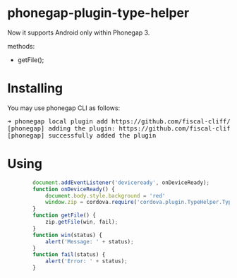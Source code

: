 phonegap-plugin-type-helper
==========================

Now it supports Android only within Phonegap 3.

methods:

* getFile();

Installing
======
You may use phonegap CLI as follows:

<pre>
➜ phonegap local plugin add https://github.com/fiscal-cliff/phonegap-plugin-type-helper.git
[phonegap] adding the plugin: https://github.com/fiscal-cliff/phonegap-plugin-type-helper.git
[phonegap] successfully added the plugin
</pre>

Using
====
```javascript
		document.addEventListener('deviceready', onDeviceReady);
		function onDeviceReady() {
			document.body.style.background = 'red'
			window.zip = cordova.require('cordova.plugin.TypeHelper.TypeHelper');
		}
		function getFile() {
			zip.getFile(win, fail);
		}
		function win(status) {
			alert('Message: ' + status);
		}
		function fail(status) {
			alert('Error: ' + status);
		}
```
